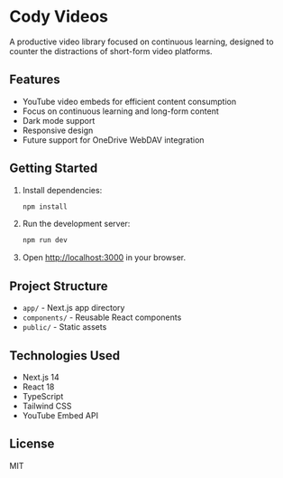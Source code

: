 # Cody Videos

A productive video library focused on continuous learning, designed to counter the distractions of short-form video platforms.

## Features

- YouTube video embeds for efficient content consumption
- Focus on continuous learning and long-form content
- Dark mode support
- Responsive design
- Future support for OneDrive WebDAV integration

## Getting Started

1. Install dependencies:
   ```bash
   npm install
   ```

2. Run the development server:
   ```bash
   npm run dev
   ```

3. Open [http://localhost:3000](http://localhost:3000) in your browser.

## Project Structure

- `app/` - Next.js app directory
- `components/` - Reusable React components
- `public/` - Static assets

## Technologies Used

- Next.js 14
- React 18
- TypeScript
- Tailwind CSS
- YouTube Embed API

## License

MIT 